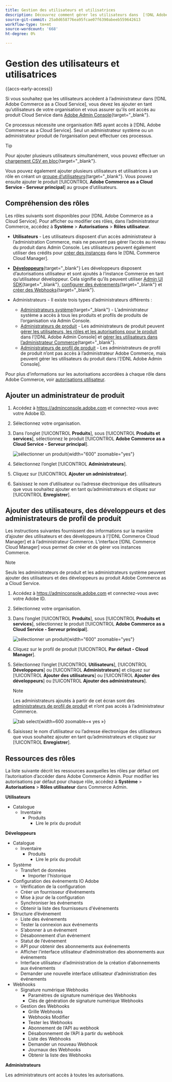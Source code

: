 ```yaml
---
title: Gestion des utilisateurs et utilisatrices
description: Découvrez comment gérer les utilisateurs dans  [!DNL Adobe Commerce as a Cloud Service].
source-git-commit: 25a0d658776ea95fcae07f6390abeeb559642613
workflow-type: tm+mt
source-wordcount: '668'
ht-degree: 0%

---
```


# Gestion des utilisateurs et utilisatrices

{{accs-early-access}}

Si vous souhaitez que les utilisateurs accèdent à l’administrateur dans [!DNL Adobe Commerce as a Cloud Service], vous devez les ajouter en tant qu’utilisateurs de votre organisation et vous assurer qu’ils ont accès au produit Cloud Service dans [Adobe Admin Console](https://adminconsole.adobe.com){target="_blank"}.

Ce processus nécessite une organisation IMS ayant accès à [!DNL Adobe Commerce as a Cloud Service]. Seul un administrateur système ou un administrateur produit de l’organisation peut effectuer ces processus.

>[!TIP]
>
>Pour ajouter plusieurs utilisateurs simultanément, vous pouvez effectuer un [chargement CSV en bloc](https://helpx.adobe.com/enterprise/using/bulk-upload-users.html){target="_blank"}.
> 
> Vous pouvez également ajouter plusieurs utilisateurs et utilisatrices à un rôle en créant un [groupe d’utilisateurs](https://helpx.adobe.com/enterprise/using/user-groups.html){target="_blank"}. Vous pouvez ensuite ajouter le produit [!UICONTROL **Adobe Commerce as a Cloud Service - Serveur principal**] au groupe d’utilisateurs.

## Compréhension des rôles

Les rôles suivants sont disponibles pour [!DNL Adobe Commerce as a Cloud Service]. Pour afficher ou modifier ces rôles, dans l’administrateur Commerce, accédez à **Système** > **Autorisations** > **Rôles utilisateur**.

* **Utilisateurs** - Les utilisateurs disposent d’un accès administrateur à l’administration Commerce, mais ne peuvent pas gérer l’accès au niveau du produit dans Admin Console. Les utilisateurs peuvent également utiliser des crédits pour [créer des instances](./getting-started.md#create-an-instance) dans le [!DNL Commerce Cloud Manager].

* [**Développeurs**](https://helpx.adobe.com/enterprise/using/manage-developers.html#Adddevelopers){target="_blank"} Les développeurs disposent d’autorisations utilisateur et sont ajoutés à l’instance Commerce en tant qu’utilisateur développeur. Cela signifie qu’ils peuvent utiliser [Admin UI SDK](https://developer.adobe.com/commerce/extensibility/admin-ui-sdk/){target="_blank"}, [configurer des événements](https://developer.adobe.com/commerce/extensibility/events/){target="_blank"} et [créer des Webhooks](https://developer.adobe.com/commerce/extensibility/webhooks/){target="_blank"}.

* Administrateurs - Il existe trois types d’administrateurs différents :
   * [Administrateurs système](https://helpx.adobe.com/enterprise/using/admin-roles.html){target="_blank"} - L’administrateur système a accès à tous les produits et profils de produits de l’organisation via Admin Console.
   * [Administrateurs de produit](#add-a-product-admin) - Les administrateurs de produit peuvent [gérer les utilisateurs, les rôles et les autorisations pour le produit](#add-users-and-admins) dans l’[!DNL Adobe Admin Console] et [gérer les utilisateurs dans l’administrateur Commerce](https://experienceleague.adobe.com/en/docs/commerce-admin/systems/user-accounts/permissions-users-all#create-a-user){target="_blank"}.
   * [Administrateurs de profil de produit](#add-users-developers-and-product-profile-admins) - Les administrateurs de profil de produit n’ont pas accès à l’administrateur Adobe Commerce, mais peuvent gérer les utilisateurs du produit dans l’[!DNL Adobe Admin Console].

Pour plus d’informations sur les autorisations accordées à chaque rôle dans Adobe Commerce, voir [autorisations utilisateur](#user-permissions).

## Ajouter un administrateur de produit

1. Accédez à https://adminconsole.adobe.com et connectez-vous avec votre Adobe ID.

1. Sélectionnez votre organisation.

1. Dans l’onglet [!UICONTROL **Produits**], sous [!UICONTROL **Produits et services**], sélectionnez le produit [!UICONTROL **Adobe Commerce as a Cloud Service - Serveur principal**].

   ![sélectionner un produit](./assets/backend.png){width="600" zoomable="yes"}

1. Sélectionnez l’onglet [!UICONTROL **Administrateurs**].

1. Cliquez sur [!UICONTROL **Ajouter un administrateur**].

1. Saisissez le nom d’utilisateur ou l’adresse électronique des utilisateurs que vous souhaitez ajouter en tant qu’administrateurs et cliquez sur [!UICONTROL **Enregistrer**].

## Ajouter des utilisateurs, des développeurs et des administrateurs de profil de produit

Les instructions suivantes fournissent des informations sur la manière d’ajouter des utilisateurs et des développeurs à l’[!DNL Commerce Cloud Manager] et à l’administrateur Commerce. L’interface [!DNL Commerce Cloud Manager] vous permet de créer et de gérer vos instances Commerce.

>[!NOTE]
>
>Seuls les administrateurs de produit et les administrateurs système peuvent ajouter des utilisateurs et des développeurs au produit Adobe Commerce as a Cloud Service.

1. Accédez à https://adminconsole.adobe.com et connectez-vous avec votre Adobe ID.

1. Sélectionnez votre organisation.

1. Dans l’onglet [!UICONTROL **Produits**], sous [!UICONTROL **Produits et services**], sélectionnez le produit [!UICONTROL **Adobe Commerce as a Cloud Service - Serveur principal**].

   ![sélectionner un produit](./assets/backend.png){width="600" zoomable="yes"}

1. Cliquez sur le profil de produit [!UICONTROL **Par défaut - Cloud Manager**].

1. Sélectionnez l’onglet [!UICONTROL **Utilisateurs**], [!UICONTROL **Développeurs**] ou [!UICONTROL **Administrateurs**] et cliquez sur [!UICONTROL **Ajouter des utilisateurs**] ou [!UICONTROL **Ajouter des développeurs**] ou [!UICONTROL **Ajouter des administrateurs**].

   >[!NOTE]
   >
   >Les administrateurs ajoutés à partir de cet écran sont des [administrateurs de profil de produit](#understanding-roles) et n’ont pas accès à l’administrateur Commerce.

   ![tab select](./assets/tab-select.png){width=600 zoomable=« yes »}

1. Saisissez le nom d’utilisateur ou l’adresse électronique des utilisateurs que vous souhaitez ajouter en tant qu’administrateurs et cliquez sur [!UICONTROL **Enregistrer**].

## Ressources des rôles

La liste suivante décrit les ressources auxquelles les rôles par défaut ont l’autorisation d’accéder dans Adobe Commerce Admin. Pour modifier les autorisations par défaut pour chaque rôle, accédez à **Système** > **Autorisations** > **Rôles utilisateur** dans Commerce Admin.

**Utilisateurs**

* Catalogue
   * Inventaire
      * Produits
         * Lire le prix du produit

**Développeurs**

* Catalogue
   * Inventaire
      * Produits
         * Lire le prix du produit
* Système
   * Transfert de données
      * Importer l&#39;historique
* Configuration des événements IO Adobe
   * Vérification de la configuration
   * Créer un fournisseur d’événements
   * Mise à jour de la configuration
   * Synchroniser les événements
   * Obtenir la liste des fournisseurs d&#39;événements
* Structure d’événement
   * Liste des événements
   * Tester la connexion aux événements
   * S’abonner à un événement
   * Désabonnement d’un événement
   * Statut de l’événement
   * API pour obtenir des abonnements aux événements
   * Afficher l’interface utilisateur d’administration des abonnements aux événements
   * Interface utilisateur d’administration de la création d’abonnements aux événements
   * Demander une nouvelle interface utilisateur d’administration des événements
* Webhooks
   * Signature numérique Webhooks
      * Paramètres de signature numérique des Webhooks
      * Clés de génération de signature numérique Webhooks
   * Gestion des Webhooks
      * Grille Webhooks
      * Webhooks Modifier
      * Tester les Webhooks
      * Abonnement de l’API au webhook
      * Désabonnement de l’API à partir du webhook
      * Liste des Webhooks
      * Demander un nouveau Webhook
      * Journaux des Webhooks
      * Obtenir la liste des Webhooks

**Administrateurs**

Les administrateurs ont accès à toutes les autorisations.
